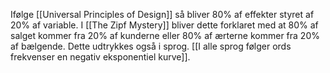 Ifølge [[Universal Principles of Design]] så bliver 80% af effekter styret af 20% af variable.
I [[The Zipf Mystery]] bliver dette forklaret med at 80% af salget kommer fra 20% af kunderne eller 80% af ærterne kommer fra 20% af bælgende.
Dette udtrykkes også i sprog. [[I alle sprog følger ords frekvenser en negativ eksponentiel kurve]].